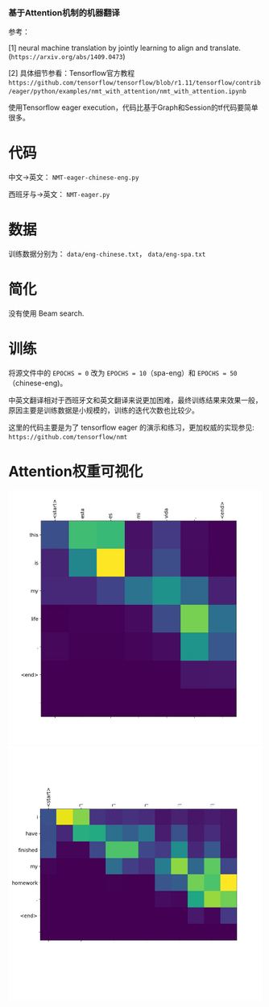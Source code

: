 ### 基于Attention机制的机器翻译

参考：

[1] neural machine translation by jointly learning to align and translate.(`https://arxiv.org/abs/1409.0473`)

[2] 具体细节参看：Tensorflow官方教程 `https://github.com/tensorflow/tensorflow/blob/r1.11/tensorflow/contrib/eager/python/examples/nmt_with_attention/nmt_with_attention.ipynb`

使用Tensorflow eager execution，代码比基于Graph和Session的tf代码要简单很多。

# 代码
中文->英文： `NMT-eager-chinese-eng.py`

西班牙与->英文： `NMT-eager.py`

# 数据
训练数据分别为： `data/eng-chinese.txt`， `data/eng-spa.txt`

# 简化
没有使用 Beam search.

# 训练
将源文件中的 `EPOCHS = 0` 改为 `EPOCHS = 10`（spa-eng）和 `EPOCHS = 50`（chinese-eng)。

中英文翻译相对于西班牙文和英文翻译来说更加困难，最终训练结果来效果一般，原因主要是训练数据是小规模的，训练的迭代次数也比较少。

这里的代码主要是为了 tensorflow eager 的演示和练习，更加权威的实现参见:
`https://github.com/tensorflow/nmt`

# Attention权重可视化
![西班牙语翻译](data/eng-spa-jpg/%20esta%20es%20mi%20v.jpg)
![中文翻译](data/chinese-eng-jpg/我已經完成我的作業。.jpg)
